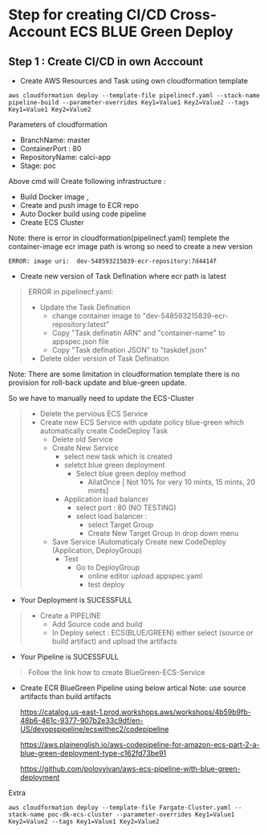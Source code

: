 # Step for creating CI/CD Cross-Account ECS BLUE Green Deploy

##

## Step 1 : Create CI/CD in own Acccount 

- Create AWS Resources and Task using own cloudformation template

```
aws cloudformation deploy --template-file pipelinecf.yaml --stack-name pipeline-build --parameter-overrides Key1=Value1 Key2=Value2 --tags Key1=Value1 Key2=Value2

```
Parameters of cloudformation 

- BranchName: master
- ContainerPort  : 80 
- RepositoryName: calci-app
- Stage: poc

Above cmd will Create following infrastructure :
- Build Docker image , 
- Create and push image to ECR repo 
- Auto Docker build using code pipeline
- Create ECS Cluster 

Note: there is error in cloudformation(pipelinecf.yaml) templete the container-image ecr image path is wrong so need to create a new version 

```
ERROR: image uri:  dev-548593215839-ecr-repository:7d4414f
```

- Create new version of Task Defination where ecr path is latest

> ERROR in pipelinecf.yaml:
>
>    - Update the Task Defination 
>        - change container image to  "dev-548593215839-ecr-repository:latest"
>        - Copy "Task definatin ARN" and "container-name" to appspec.json file
>        - Copy "Task defination JSON" to "taskdef.json"
>    - Delete older version of Task Defination



Note: There are some limitation in cloudformation template there is no provision for roll-back update and blue-green update. 

So we have to manually need to update the ECS-Cluster


> - Delete the pervious ECS Service 
> - Create new ECS Service with update policy blue-green which automatically create CodeDeploy Task
>    - Delete old Service 
>    - Create New Service 
>       - select new task which is created 
>       - seletct blue green deployment  
>            - Select blue green deploy method 
>                - AllatOnce  [ Not 10% for very 10 mints, 15 mints, 20 mints]
>        - Application load balancer 
>            - select port : 80 (NO TESTING)
>            - select load balancer : 
>                - select Target Group 
>                - Create New Target Group in drop down menu
>    - Save Service (Automaticaly Create new CodeDeploy (Application, DeployGroup)
>        - Test 
>            - Go to DeployGroup 
>                - online editor upload appspec.yaml 
>                - test deploy 
>
- Your Deployment is SUCESSFULL



>- Create a PIPELINE 
>    - Add Source code and build 
>    - In Deploy select : ECS(BLUE/GREEN)
>      either select (source or build artifact) and upload the artifacts


- Your Pipeline is SUCESSFULL 


>    Follow the link how to create BlueGreen-ECS-Service 

- Create ECR BlueGreen Pipeline using below artical 
    Note: use source artifacts than build artifacts

    https://catalog.us-east-1.prod.workshops.aws/workshops/4b59b9fb-48b6-461c-9377-907b2e33c9df/en-US/devopspipeline/ecswithec2/codepipeline

    https://aws.plainenglish.io/aws-codepipeline-for-amazon-ecs-part-2-a-blue-green-deployment-type-c162fd73be91

    https://github.com/polovyivan/aws-ecs-pipeline-with-blue-green-deployment

Extra 

```
aws cloudformation deploy --template-file Fargate-Cluster.yaml --stack-name poc-dk-ecs-cluster --parameter-overrides Key1=Value1 Key2=Value2 --tags Key1=Value1 Key2=Value2

```

